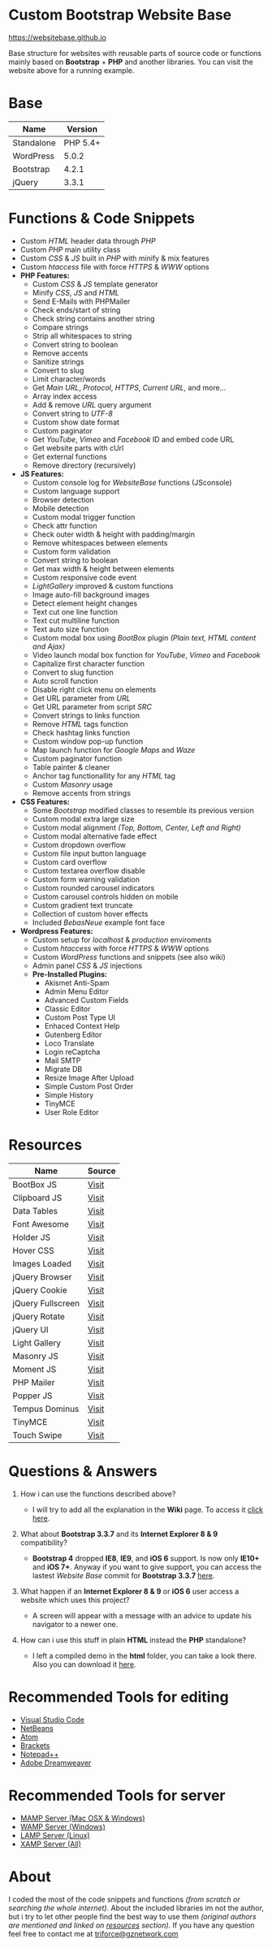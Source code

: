 # Custom Bootstrap Website Base
https://websitebase.github.io

Base structure for websites with reusable parts of source code or functions mainly based on **Bootstrap** + **PHP** and another libraries. You can visit the website above for a running example.

# Base
Name | Version
------------ | ------------
Standalone | PHP 5.4+
WordPress  | 5.0.2
Bootstrap | 4.2.1
jQuery | 3.3.1

# Functions & Code Snippets
- Custom _HTML_ header data through _PHP_
- Custom _PHP_ main utility class
- Custom _CSS_ & _JS_ built in _PHP_ with minify & mix features
- Custom _htaccess_ file with force _HTTPS_ & _WWW_ options
- **PHP Features:**
	- Custom _CSS_ & _JS_ template generator
	- Minify _CSS_, _JS_ and _HTML_
	- Send E-Mails with PHPMailer
	- Check ends/start of string
	- Check string contains another string
	- Compare strings
	- Strip all whitespaces to string
	- Convert string to boolean
	- Remove accents
	- Sanitize strings
	- Convert to slug
	- Limit character/words
	- Get _Main URL_, _Protocol_, _HTTPS_, _Current URL_, and more...
	- Array index access
	- Add & remove _URL_ query argument
	- Convert string to _UTF-8_
	- Custom show date format
	- Custom paginator
	- Get _YouTube_, _Vimeo_ and _Facebook_ ID and embed code URL
	- Get website parts with cUrl
	- Get external functions
	- Remove directory (recursively)
- **JS Features:**
	- Custom console log for _WebsiteBase_ functions (JSconsole)
	- Custom language support
	- Browser detection
	- Mobile detection
	- Custom modal trigger function
	- Check attr function
	- Check outer width & height with padding/margin
	- Remove whitespaces between elements
	- Custom form validation
	- Convert string to boolean
	- Get max width & height between elements
	- Custom responsive code event
	- _LightGallery_ improved & custom functions
	- Image auto-fill background images
	- Detect element height changes
	- Text cut one line function
	- Text cut multiline function
	- Text auto size function
	- Custom modal box using _BootBox_ plugin _(Plain text, HTML content and Ajax)_
	- Video launch modal box function for _YouTube_, _Vimeo_ and _Facebook_
	- Capitalize first character function
	- Convert to slug function
	- Auto scroll function
	- Disable right click menu on elements
	- Get URL parameter from _URL_
	- Get URL parameter from script _SRC_
	- Convert strings to links function
	- Remove _HTML_ tags function
	- Check hashtag links function
	- Custom window pop-up function
	- Map launch function for _Google Maps_ and _Waze_
	- Custom paginator function
	- Table painter & cleaner
	- Anchor tag functionallity for any _HTML_ tag
	- Custom _Masonry_ usage
	- Remove accents from strings
- **CSS Features:**
	- Some _Bootstrap_ modified classes to resemble its previous version
	- Custom modal extra large size
	- Custom modal alignment _(Top, Bottom, Center, Left and Right)_
	- Custom modal alternative fade effect
	- Custom dropdown overflow
	- Custom file input button language
	- Custom card overflow
	- Custom textarea overflow disable
	- Custom form warning validation
	- Custom rounded carousel indicators
	- Custom carousel controls hidden on mobile
	- Custom gradient text truncate
	- Collection of custom hover effects
	- Included _BebasNeue_ example font face
- **Wordpress Features:**
	- Custom setup for _localhost_ & _production_ enviroments
	- Custom _htaccess_ with force _HTTPS_ & _WWW_ options
	- Custom _WordPress_ functions and snippets (see also wiki)
	- Admin panel _CSS_ & _JS_ injections
	- **Pre-Installed Plugins:**
		- Akismet Anti-Spam
		- Admin Menu Editor
		- Advanced Custom Fields
		- Classic Editor
		- Custom Post Type UI
		- Enhaced Context Help
		- Gutenberg Editor
		- Loco Translate
		- Login reCaptcha
		- Mail SMTP
		- Migrate DB
		- Resize Image After Upload
		- Simple Custom Post Order
		- Simple History
		- TinyMCE
		- User Role Editor

# Resources
Name | Source
------------ | ------------
BootBox JS | [Visit](http://bootboxjs.com/)
Clipboard JS | [Visit](https://clipboardjs.com/)
Data Tables | [Visit](https://datatables.net/examples/styling/bootstrap4)
Font Awesome | [Visit](https://fontawesome.com/start)
Holder JS | [Visit](http://holderjs.com/)
Hover CSS | [Visit](http://ianlunn.github.io/Hover/)
Images Loaded | [Visit](https://imagesloaded.desandro.com)
jQuery Browser | [Visit](https://github.com/pupunzi/jquery.mb.browser)
jQuery Cookie | [Visit](https://github.com/js-cookie/js-cookie)
jQuery Fullscreen | [Visit](https://github.com/kayahr/jquery-fullscreen-plugin)
jQuery Rotate | [Visit](http://jqueryrotate.com/)
jQuery UI | [Visit](https://jqueryui.com/)
Light Gallery | [Visit](http://sachinchoolur.github.io/lightGallery/)
Masonry JS | [Visit](https://masonry.desandro.com/)
Moment JS | [Visit](https://momentjs.com/)
PHP Mailer | [Visit](https://github.com/PHPMailer/PHPMailer/)
Popper JS | [Visit](https://popper.js.org/)
Tempus Dominus | [Visit](https://tempusdominus.github.io/bootstrap-4/)
TinyMCE | [Visit](https://www.tiny.cloud/)
Touch Swipe | [Visit](http://labs.rampinteractive.co.uk/touchSwipe/demos/)

# Questions & Answers
1. How i can use the functions described above?
   - I will try to add all the explanation in the **Wiki** page. To access it [click here](https://github.com/TriForceX/WebsiteBase/wiki). 
   
2. What about **Bootstrap 3.3.7** and its **Internet Explorer 8 & 9** compatibility?
   - **Bootstrap 4** dropped **IE8**, **IE9**, and **iOS 6** support. Is now only **IE10+** and **iOS 7+**. Anyway if you want to give support, you can access the lastest _Website Base_ commit for **Bootstrap 3.3.7** [here](https://github.com/TriForceX/WebsiteBase/tree/v3.3.7).
   
3. What happen if an **Internet Explorer 8 & 9** or **iOS 6** user access a website which uses this project?
   - A screen will appear with a message with an advice to update his navigator to a newer one.

4. How can i use this stuff in plain **HTML** instead the **PHP** standalone?
   - I left a compiled demo in the **html** folder, you can take a look there. Also you can download it [here](https://github.com/WebsiteBase/WebsiteBase.GitHub.io/archive/master.zip).

# Recommended Tools for editing
- [Visual Studio Code](https://code.visualstudio.com)
- [NetBeans](https://netbeans.org)
- [Atom](https://atom.io)
- [Brackets](http://brackets.io)
- [Notepad++](https://notepad-plus-plus.org/download)
- [Adobe Dreamweaver](https://www.adobe.com/dreamweaver)

# Recommended Tools for server
- [MAMP Server (Mac OSX & Windows)](https://www.mamp.info/en)
- [WAMP Server (Windows)](http://www.wampserver.com)
- [LAMP Server (Linux)](https://bitnami.com/stack/lamp)
- [XAMP Server (All)](https://www.apachefriends.org)

# About
I coded the most of the code snippets and functions *(from scratch or searching the whole internet)*. About the included libraries im not the author, but i try to let other people find the best way to use them *(original authors are mentioned and linked on [resources](https://github.com/TriForceX/WebsiteBase#resources) section)*. If you have any question feel free to contact me at triforce@gznetwork.com